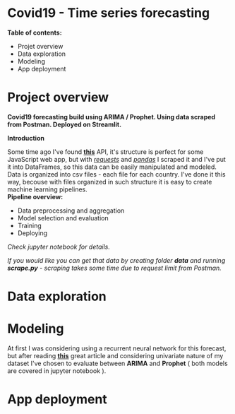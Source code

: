 # Covid19 - Time series forecasting

**Table of contents:**
* Projet overview
* Data exploration
* Modeling
* App deployment

# Project overview
**Covid19 forecasting build using ARIMA / Prophet. Using data scraped from Postman. Deployed on Streamlit.**

**Introduction**

Some time ago I've found <a href='https://documenter.getpostman.com/view/10808728/SzS8rjbc'><b>this</b></a> API, 
it's structure is perfect for some JavaScript web app, but with <a href='https://requests.readthedocs.io/en/master/'><i>requests</i></a> and <a href='https://pandas.pydata.org/'><i>pandas</i></a> I scraped it and I've put it into DataFrames, so this data can be easily manipulated and modeled. Data is organized into csv files - each file for each country. I've done it this way, becouse with files organized in such structure it is easy to create machine learning pipelines. <br> **Pipeline overview:**
* Data preprocessing and aggregation
* Model selection and evaluation 
* Training
* Deploying<br>

*Check jupyter notebook for details.*

*If you would like you can get that data by creating folder **data** and running **scrape.py** - scraping takes some time due to request limit from Postman.*

# Data exploration

# Modeling

At first I was considering using a recurrent neural network for this forecast, but after reading <a href='https://arxiv.org/pdf/1909.00590.pdf'><b>this</b></a> great article and considering univariate nature of my dataset I've chosen to evaluate between **ARIMA** and **Prophet** ( both models are covered in jupyter notebook ).

# App deployment
